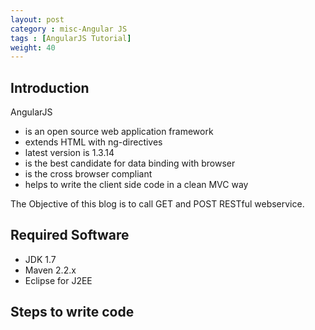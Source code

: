 ```yaml
---
layout: post
category : misc-Angular JS
tags : [AngularJS Tutorial]
weight: 40
---
```


## Introduction

AngularJS


 * is an open source web application framework
 * extends HTML with ng-directives
 * latest version is 1.3.14
 * is the best candidate for data binding with browser
 * is the cross browser compliant
 * helps to write the client side code in a clean MVC way

The Objective of this blog is to call GET and POST RESTful webservice.

## Required Software


 * JDK 1.7
 * Maven 2.2.x
 * Eclipse for J2EE
 
 ## Steps to write code
 
 
